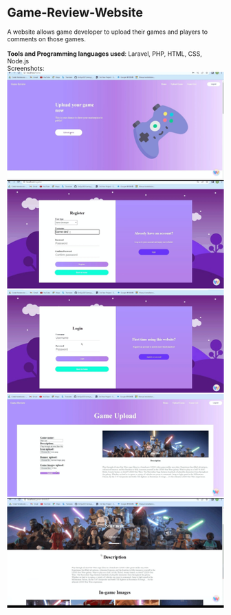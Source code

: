 # Game-Review-Website
A website allows game developer to upload their games and players to comments on those games.
<br><br>
__Tools and Programming languages used__: Laravel, PHP, HTML, CSS, Node.js<br>
Screenshots:<br>
![sth](/images/1.jpg)<br>
![sth](/images/2.jpg)<br>
![sth](/images/3.jpg)<br>
![sth](/images/4.jpg)<br>
![sth](/images/5.jpg)<br>
